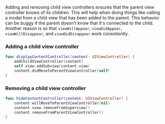 Adding and removing child view controllers ensures that the parent view controller knows of its children. This will help when doing things like calling a modal from a child view that has been added to the parent. This behavior can be buggy if the parent doesn't know that it's connected to the child. Another reason is so that `viewWillAppear`, `viewDidAppear`, `viewWillDisappear`, and `viewDidDisappear` work consistently.

### Adding a child view controller

```swift
func displayContentController(content: UIViewController) {
    addChildViewController(content)
    self.view.addSubview(content.view)
    content.didMoveToParentViewController(self)
}

```

### Removing a child view controller

```swift
func hideContentController(content: UIViewController) {
    content.willMoveToParentViewController(nil)
    content.view.removeFromSuperview()
    content.removeFromParentViewController()
}
```